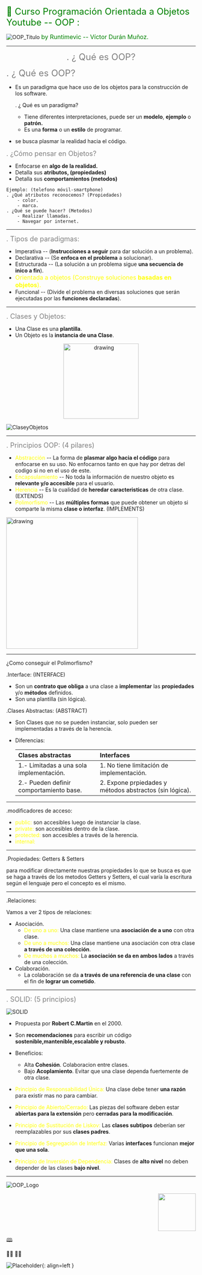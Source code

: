 <span style="color:green"><font size="5">
📖 Curso Programación Orientada a Objetos Youtube -- OOP :
</font></span>

![OOP_Titulo](./imagenes/oop.png)
<span style="color:green"><font size="3">
by Runtimevic -- Víctor Durán Muñoz.
</font></span>
***
<p align="center"><span style="color:grey"><font size="5">
. ¿ Qué es OOP?
</font></span>

<span style="color:grey"><font size="5">
. ¿ Qué es OOP?
</font></span>

- Es un paradigma que hace uso de los objetos para la construcción de los software. 

    . ¿ Qué es un paradigma?
    - Tiene diferentes interpretaciones, puede ser un **modelo**, **ejemplo** o **patrón.**
    - Es una **forma** o un **estilo** de programar.
- se busca plasmar la realidad hacia el código.

<span style="color:grey"><font size="4">
. ¿Cómo pensar en Objetos?
</font></span>

- Enfocarse en **algo de la realidad.**
- Detalla sus **atributos, (propiedades)**
- Detalla sus **comportamientos (metodos)**

```text
Ejemplo: (telefono móvil-smartphone)
. ¿Qué atributos reconocemos? (Propiedades)
    - color.
    - marca.
. ¿Qué se puede hacer? (Metodos)
    - Realizar llamadas.
    - Navegar por internet. 
```
***
<span style="color:grey"><font size="4">
. Tipos de paradigmas:
</font></span>

- Imperativa -- (**Instrucciones a seguir** para dar solución a un problema).
- Declarativa -- (Se **enfoca en el problema** a solucionar).
- Estructurada -- (La solución a un problema sigue **una secuencia de inico a fin**).
- <span style="color:yellow"><font size="3"> Orientada a objetos (Construye soluciones **basadas en objetos**).
</font></span>
- Funcional -- (Divide el problema en diversas soluciones que serán ejecutadas por las **funciones declaradas**).
***
<span style="color:grey"><font size="4">
. Clases y Objetos:
</font></span>

- Una Clase es una **plantilla**.
- Un Objeto es la **instancia de una Clase**.
    
<p align="center"><img src="./imagenes/OOP-Class-and-Object.jpg" alt="drawing" width="200"/>

![ClaseyObjetos](imagenes/OOP-Class-and-Object.jpg)
***
<span style="color:grey"><font size="4">
. Principios OOP: (4 pilares)
</font></span>
- <span style="color:yellow">Abstracción</span> -- La forma de **plasmar algo hacia el código** para enfocarse en su uso. No enfocarnos tanto en que hay por detras del codigo si no en el uso de este.
- <span style="color:yellow">Encapsulamiento</span> -- No toda la información de nuestro objeto es **relevante y/o accesible** para el usuario.
- <span style="color:yellow">Herencia</span> -- Es la cualidad de **heredar caracteristicas** de otra clase. (EXTENDS)
- <span style="color:yellow">Polimorfismo</span> -- Las **múltiples formas** que puede obtener un objeto si comparte la misma **clase o interfaz**. (IMPLEMENTS) 

<p align="left"><img width="350" src="./imagenes/OOP_basic_principles.jpeg" alt="drawing"/>
</p>

***
¿Como conseguir el Polimorfismo?

.Interface: (INTERFACE)
- Son un **contrato que obliga** a una clase a **implementar** las **propiedades** y/o **métodos** definidos.
- Son una plantilla (sin lógica).

.Clases Abstractas: (ABSTRACT)
- Son Clases que no se pueden instanciar, solo pueden ser implementadas a través de la herencia.

- Diferencias:

    | Clases abstractas | Interfaces | 
    | :--- | :--- |     
    | 1.- Limitadas a una sola implementación.   | 1. No tiene limitación de implementación.     | 
    | 2.- Pueden definir comportamiento base.     | 2. Expone prpiedades y métodos abstractos (sin lógica).     | 

***
.modificadores de acceso: 
- <span style="color:yellow">public:</span> son accesibles luego de instanciar la clase.
- <span style="color:yellow">private:</span> son accesibles dentro de la clase.
- <span style="color:yellow">protected:</span> son accesibles a través de la herencia.
- <span style="color:yellow">internal:</span>
***
.Propiedades: Getters & Setters

para modificar directamente nuestras propiedades lo que se busca es que se haga a través de los metodos Getters y Setters, el cual varía la escritura según el lenguaje pero el concepto es el mismo.
***
.Relaciones:

Vamos a ver 2 tipos de relaciones:

- Asociación.
    - <span style="color:yellow">De uno a uno:</span> Una clase mantiene una **asociación de a uno** con otra clase.
    - <span style="color:yellow">De uno a muchos:</span> Una clase mantiene una asociación con otra clase **a través de una colección**.
    - <span style="color:yellow">De muchos a muchos:</span> La **asociación se da en ambos lados** a través de una colección.
- Colaboración.
    - La colaboración se da **a través de una referencia de una clase** con el fin de **lograr un cometido**. 


***
<span style="color:grey"><font size="4">
. SOLID: (5 principios)
</font></span>

![SOLID](./imagenes/SOLID.png)
- Propuesta por **Robert C.Martin** en el 2000.
- Son **recomendaciones** para escribir un código **sostenible,mantenible,escalable y robusto**.
- Beneficios:  
    - Alta **Cohesión**. Colaboracion entre clases.
    - Bajo **Acoplamiento**. Evitar que una clase dependa fuertemente de otra clase.


- <span style="color:yellow">Principio de Responsabilidad Única:</span> Una clase debe tener **una razón** para existir mas no para cambiar.
- <span style="color:yellow">Principio de Abierto/Cerrado:</span> Las piezas del software deben estar **abiertas para la extensión** pero **cerradas para la modificación**.
- <span style="color:yellow">Principio de Sustitución de Liskov:</span> Las **clases subtipos** deberían ser reemplazables por sus **clases padres**.
- <span style="color:yellow">Principio de Segregación de Interfaz:</span> Varias **interfaces** funcionan **mejor que una sola**.
- <span style="color:yellow">Principio de Inversión de Dependencia:</span> Clases de **alto nivel** no deben depender de las clases **bajo nivel**.
***

![OOP_Logo](./imagenes/OO_Logo.jpg)



<div style="text-align: right"><img src="./imagenes/OOP.jfif" width="100" /></div>


🕮

👩‍🏫
👨‍🏫


![Placeholder](https://dummyimage.com/600x400/eee/aaa){: align=left }

